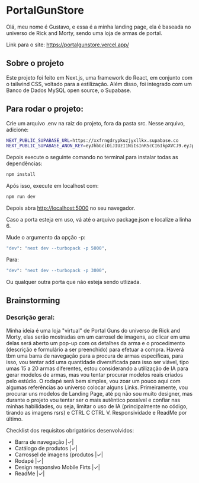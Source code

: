 # PortalGunStore

Olá, meu nome é Gustavo, e essa é a minha landing page, ela é baseada no universo de Rick and Morty, sendo uma loja de armas de portal.

Link para o site: https://portalgunstore.vercel.app/

## Sobre o projeto

Este projeto foi feito em Next.js, uma framework do React, em conjunto com o tailwind CSS, voltado para a estilização. Além disso, foi integrado com um Banco de Dados MySQL open source, o Supabase.

## Para rodar o projeto:

Crie um arquivo .env na raiz do projeto, fora da pasta src. Nesse arquivo, adicione:

```bash
NEXT_PUBLIC_SUPABASE_URL=https://xxfrngdrypkuzjyxllkx.supabase.co
NEXT_PUBLIC_SUPABASE_ANON_KEY=eyJhbGciOiJIUzI1NiIsInR5cCI6IkpXVCJ9.eyJpc3MiOiJzdXBhYmFzZSIsInJlZiI6Inh4ZnJuZ2RyeXBrdXpqeXhsbGt4Iiwicm9sZSI6ImFub24iLCJpYXQiOjE3NDQ3NDkzMTAsImV4cCI6MjA2MDMyNTMxMH0.cDa0CV2JITCuCIWVJU6p4EfslXO2IRBMZ7ZsRgPgkCc
```
Depois execute o seguinte comando no terminal para instalar todas as dependências:
```bash
npm install
```

Após isso, execute em localhost com:
```bash
npm run dev
```

Depois abra [http://localhost:5000](http://localhost:5000) no seu navegador.

Caso a porta esteja em uso, vá até o arquivo package.json e localize a linha 6.

Mude o argumento da opção -p:
```bash
"dev": "next dev --turbopack -p 5000",
```
Para:
```bash
"dev": "next dev --turbopack -p 3000",
```
Ou qualquer outra porta que não esteja sendo utlizada.

## Brainstorming

### Descrição geral: 
Minha ideia é uma loja "virtual" de Portal Guns do universo de Rick and Morty, elas serão mostradas em um carrosel de imagens, ao clicar em uma delas será aberto um pop-up com os detalhes da arma e o procedimento (descrição e formulário a ser preenchido) para efetuar a compra. Haverá tbm uma barra de navegação para a procura de armas específicas, para isso, vou tentar add uma quantidade diversificada para isso ser viável, tipo umas 15 a 20 armas diferentes, estou considerando a utilização de IA para gerar modelos de armas, mas vou tentar procurar modelos reais criados pelo estúdio. O rodapé será bem simples, vou zoar um pouco aqui com algumas referências ao universo colocar alguns Links. Primeiramente, vou procurar uns modelos de Landing Page, até pq não sou muito designer, mas durante o projeto vou tentar ser o mais autêntico possível e confiar nas minhas habilidades, ou seja, limitar o uso de IA (principalmente no código, tirando as imagens rsrs) e CTRL C CTRL V. Responsividade e ReadMe por último. 

Checklist dos requisitos obrigatórios desenvolvidos:
- Barra de navegação |✓|
- Catálogo de produtos |✓|
- Carrossel de imagens (produtos |✓|
- Rodapé |✓|
- Design responsivo Mobile Firts |✓|
- ReadMe |✓|




